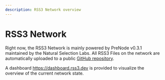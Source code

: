 ```yaml
---
description: RSS3 Network overview
---
```

# RSS3 Network

Right now, the RSS3 Network is mainly powered by PreNode v0.3.1 maintained by the Natural Selection Labs. All RSS3 Files on the network are automatically uploaded to a public [GitHub repository](https://github.com/NaturalSelectionLabs/RSS3-Network-Data).

A dashboard <https://dashboard.rss3.dev> is provided to visualize the overview of the current network state.

<!-- TODO: add from https://dashboard.rss3.dev/-->